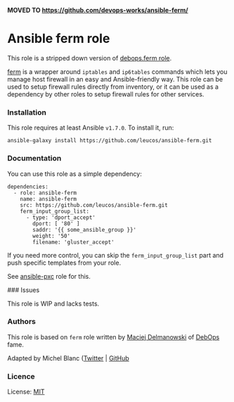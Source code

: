 **MOVED TO https://github.com/devops-works/ansible-ferm/**

# Ansible ferm role

This role is a stripped down version of
[debops.ferm role](https://github.com/debops/ansible-ferm).

[ferm](http://ferm.foo-projects.org/) is a wrapper around `iptables` and
`ip6tables` commands which lets you manage host firewall in an easy and
Ansible-friendly way. This role can be used to setup firewall rules
directly from inventory, or it can be used as a dependency by other roles
to setup firewall rules for other services.

### Installation

This role requires at least Ansible `v1.7.0`. To install it, run:

    ansible-galaxy install https://github.com/leucos/ansible-ferm.git

### Documentation

You can use this role as a simple dependency:

    dependencies:
      - role: ansible-ferm
        name: ansible-ferm
        src: https://github.com/leucos/ansible-ferm.git
        ferm_input_group_list:
          - type: 'dport_accept'
            dport: [ '80' ]
            saddr: '{{ some_ansible_group }}'
            weight: '50'
            filename: 'gluster_accept'

If you need more control, you can skip the `ferm_input_group_list` part
and push specific templates from your role.

See [ansible-pxc](https://github.com/leucos/ansible-pxc.git) role for this.

### Issues

This role is WIP and lacks tests.

### Authors

This role is based on `ferm` role written by [Maciej Delmanowski](https://github.com/drybjed) of [DebOps](https://github.com/debops) fame.

Adapted by Michel Blanc ([Twitter](https://twitter.com/b9m) | [GitHub](https://github.com/leucos)

### Licence

License: [MIT](http://opensource.org/licenses/MIT)



